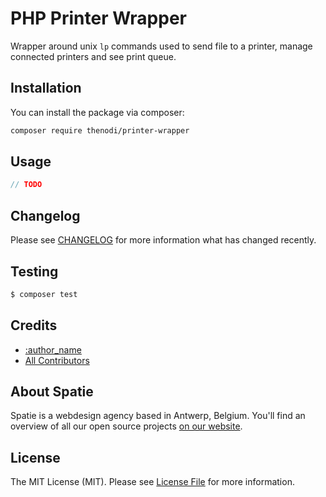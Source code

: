 # PHP Printer Wrapper

Wrapper around unix `lp` commands used to send file to a printer, manage connected printers and see print queue.

## Installation

You can install the package via composer:

```bash
composer require thenodi/printer-wrapper
```

## Usage

``` php
// TODO
```

## Changelog

Please see [CHANGELOG](CHANGELOG.md) for more information what has changed recently.

## Testing

``` bash
$ composer test
```

## Credits

- [:author_name](https://github.com/:author_username)
- [All Contributors](../../contributors)

## About Spatie

Spatie is a webdesign agency based in Antwerp, Belgium. You'll find an overview of all our open source projects [on our website](https://spatie.be/opensource).

## License

The MIT License (MIT). Please see [License File](LICENSE.md) for more information.
